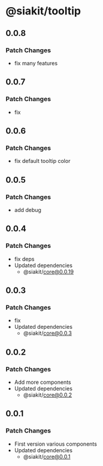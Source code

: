 # @siakit/tooltip

## 0.0.8

### Patch Changes

- fix many features

## 0.0.7

### Patch Changes

- fix

## 0.0.6

### Patch Changes

- fix default tooltip color

## 0.0.5

### Patch Changes

- add debug

## 0.0.4

### Patch Changes

- fix deps
- Updated dependencies
  - @siakit/core@0.0.19

## 0.0.3

### Patch Changes

- fix
- Updated dependencies
  - @siakit/core@0.0.3

## 0.0.2

### Patch Changes

- Add more components
- Updated dependencies
  - @siakit/core@0.0.2

## 0.0.1

### Patch Changes

- First version various components
- Updated dependencies
  - @siakit/core@0.0.1
